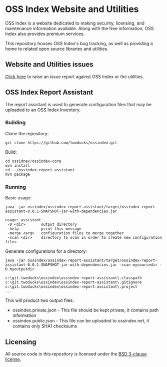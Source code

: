 OSS Index Website and Utilities
===============================

OSS Index is a website dedicated to making security, licensing, and maintenance information available. Along with the free information, OSS Index also provides premium services.

This repository houses OSS Index's bug tracking, as well as providing a home to related open source libraries and utilities.

Website and Utilities issues
----------------------------
[Click here](https://github.com/twoducks/ossindex/issues) to raise an issue report against OSS Index or the utilities.

OSS Index Report Assistant
--------------------------
The report assistant is used to generate configuration files that may be uploaded to an OSS Index Inventory.

### Building

Clone the repository:

```
git clone https://github.com/twoducks/ossindex.git
```

Build:

```
cd ossidnex/ossindex-core
mvn install
cd ../ossindex-report-assistant
mvn package
```

### Running

Basic usage:

```
java -jar ossindex/ossindex-report-assistant/target/ossindex-report-assistant-0.0.1-SNAPSHOT-jar-with-dependencies.jar

usage: assistant
 -D <dir>       output directory
 -help          print this message
 -merge <arg>   configuration files to merge together
 -scan <dir>    directory to scan in order to create new configuration files
```

Generate configurations for a directory:

```
java -jar ossindex/ossindex-report-assistant/target/ossindex-report-assistant-0.0.1-SNAPSHOT-jar-with-dependencies.jar -scan mysourcedir -D myoutputdir

c:\git.twoducks\ossindex\ossindex-report-assistant\.classpath
c:\git.twoducks\ossindex\ossindex-report-assistant\.gitignore
c:\git.twoducks\ossindex\ossindex-report-assistant\.project
...
```
This will product two output files:

* ossindex.private.json - This file should be kept private, it contains path information
* ossindex.public.json - This file can be uploaded to ossindex.net, it contains only SHA1 checksums

Licensing
---------

All source code in this repository is licensed under the [BSD 3-clause license](http://opensource.org/licenses/BSD-3-Clause).
